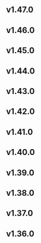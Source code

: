 ## v1.47.0
## v1.46.0
## v1.45.0
## v1.44.0
## v1.43.0
## v1.42.0
## v1.41.0
## v1.40.0
## v1.39.0
## v1.38.0
## v1.37.0
## v1.36.0
